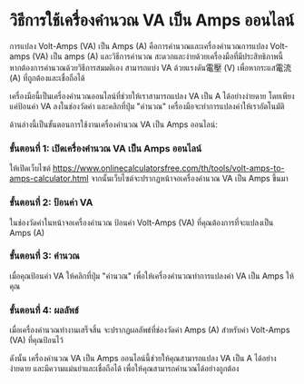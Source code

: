 วิธีการใช้เครื่องคำนวณ VA เป็น Amps ออนไลน์
===========================================

การแปลง Volt-Amps (VA) เป็น Amps (A) คือการคำนวณและเครื่องคำนวณการแปลง Volt-amps (VA) เป็น amps (A) และวิธีการคำนวณ สะดวกและง่ายด้วยเครื่องมือที่มีประสิทธิภาพนี้ หากต้องการคำนวณด้วยวิธีการสมมติเอง สามารถแบ่ง VA ด้วยแรงดัน電壓 (V) เพื่อหากระแส電流 (A) ที่ถูกต้องและเชื่อถือได้

เครื่องมือนี้เป็นเครื่องคำนวณออนไลน์ที่ช่วยให้เราสามารถแปลง VA เป็น A ได้อย่างง่ายดาย โดยเพียงแค่ป้อนค่า VA ลงในช่องวัดค่า และคลิกที่ปุ่ม "คำนวณ" เครื่องมือจะทำการแปลงค่าให้เราอัตโนมัติ

ด้านล่างนี้เป็นขั้นตอนการใช้งานเครื่องคำนวณ VA เป็น Amps ออนไลน์:

### ขั้นตอนที่ 1: เปิดเครื่องคำนวณ VA เป็น Amps ออนไลน์

ให้เปิดเว็บไซต์ <https://www.onlinecalculatorsfree.com/th/tools/volt-amps-to-amps-calculator.html> จากนั้นเว็บไซต์จะปรากฏหน้าจอเครื่องคำนวณ VA เป็น Amps ขึ้นมา

### ขั้นตอนที่ 2: ป้อนค่า VA

ในช่องวัดค่าในหน้าจอเครื่องคำนวณ ป้อนค่า Volt-Amps (VA) ที่คุณต้องการที่จะแปลงเป็น Amps (A)

### ขั้นตอนที่ 3: คำนวณ

เมื่อคุณป้อนค่า VA ให้คลิกที่ปุ่ม "คำนวณ" เพื่อให้เครื่องคำนวณทำการแปลงค่า VA เป็น Amps ให้คุณ

### ขั้นตอนที่ 4: ผลลัพธ์

เมื่อเครื่องคำนวณทำงานเสร็จสิ้น จะปรากฏผลลัพธ์ที่ช่องวัดค่า Amps (A) สำหรับค่า Volt-Amps (VA) ที่คุณป้อนไว้

ดังนั้น เครื่องคำนวณ VA เป็น Amps ออนไลน์นี้ช่วยให้คุณสามารถแปลง VA เป็น A ได้อย่างง่ายดาย และมีความแม่นยำและเชื่อถือได้ เพื่อให้คุณสามารถคำนวณได้อย่างถูกต้อง